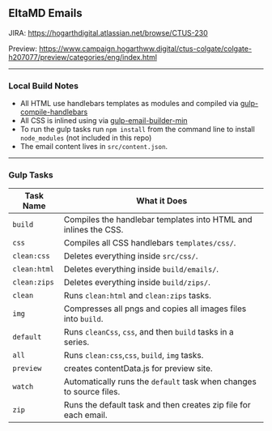 ## EltaMD Emails

JIRA: https://hogarthdigital.atlassian.net/browse/CTUS-230

Preview: https://www.campaign.hogarthww.digital/ctus-colgate/colgate-h207077/preview/categories/eng/index.html

---
### Local Build Notes

- All HTML use handlebars templates as modules and compiled via [gulp-compile-handlebars](https://www.npmjs.com/package/gulp-compile-handlebars)
- All CSS is inlined using via [gulp-email-builder-min](https://www.npmjs.com/package/gulp-email-builder-min)
- To run the gulp tasks run `npm install` from the command line to install `node_modules` (not included in this repo)
- The email content lives in `src/content.json`.

---
### Gulp Tasks

Task Name    | What it Does
-------------|-----------
`build` 			| Compiles the handlebar templates into HTML and inlines the CSS.
`css` 				| Compiles all CSS handlebars `templates/css/`.
`clean:css` 	| Deletes everything inside `src/css/`.
`clean:html` 	| Deletes everything inside `build/emails/`.
`clean:zips` 	| Deletes everything inside `build/zips/`.
`clean`		 		| Runs  `clean:html` and `clean:zips` tasks.
`img`			 		| Compresses all pngs and copies all images files into `build`.
`default` 		| Runs `cleanCss`, `css`, and then `build` tasks in a series.
`all`					| Runs `clean:css`,`css`, `build`, `img` tasks.
`preview` 		| creates contentData.js for preview site.
`watch` 			| Automatically runs the `default` task when changes to source files.
`zip` 				| Runs the default task and then creates zip file for each email.

